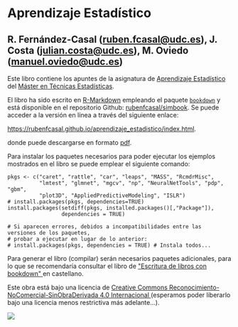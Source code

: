 # Aprendizaje Estadístico

## R. Fernández-Casal (ruben.fcasal@udc.es), J. Costa (julian.costa@udc.es), M. Oviedo (manuel.oviedo@udc.es)


Este libro contiene los apuntes de la asignatura de [Aprendizaje Estadístico](http://eamo.usc.es/pub/mte/index.php?option=com_content&view=article&id=74) del [Máster en Técnicas Estadísticas](http://eio.usc.es/pub/mte). 

El libro ha sido escrito en [R-Markdown](http://rmarkdown.rstudio.com) empleando el paquete [`bookdown`](https://bookdown.org/yihui/bookdown/) y está disponible en el repositorio Github: [rubenfcasal/simbook](https://github.com/rubenfcasal/aprendizaje_estadistico). 
Se puede acceder a la versión en línea a través del siguiente enlace:

<https://rubenfcasal.github.io/aprendizaje_estadistico/index.html>.

donde puede descargarse en formato [pdf](https://rubenfcasal.github.io/aprendizaje_estadistico/aprendizaje_estadistico.pdf).

Para instalar los paquetes necesarios para poder ejecutar los ejemplos mostrados en el libro se puede emplear el siguiente comando:
```{r eval=FALSE}
pkgs <- c("caret", "rattle", "car", "leaps", "MASS", "RcmdrMisc", 
          "lmtest", "glmnet", "mgcv", "np", "NeuralNetTools", "pdp", "gbm",
          "plot3D", "AppliedPredictiveModeling", "ISLR")
# install.packages(pkgs, dependencies=TRUE)
install.packages(setdiff(pkgs, installed.packages()[,"Package"]), 
                 dependencies = TRUE)

# Si aparecen errores, debidos a incompatibilidades entre las versiones de los paquetes, 
# probar a ejecutar en lugar de lo anterior:
# install.packages(pkgs, dependencies = TRUE) # Instala todos...
```

Para generar el libro (compilar) serán necesarios paquetes adicionales, 
para lo que se recomendaría consultar el libro de ["Escritura de libros con bookdown" ](https://rubenfcasal.github.io/bookdown_intro) en castellano.


Este obra está bajo una licencia de [Creative Commons Reconocimiento-NoComercial-SinObraDerivada 4.0 Internacional ](https://creativecommons.org/licenses/by-nc-nd/4.0/deed.es_ES) 
(esperamos poder liberarlo bajo una licencia menos restrictiva más adelante...).

![](https://licensebuttons.net/l/by-nc-nd/4.0/88x31.png)

